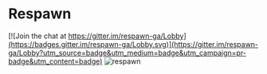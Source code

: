 # Respawn

[![Join the chat at https://gitter.im/respawn-ga/Lobby](https://badges.gitter.im/respawn-ga/Lobby.svg)](https://gitter.im/respawn-ga/Lobby?utm_source=badge&utm_medium=badge&utm_campaign=pr-badge&utm_content=badge)
![respawn](https://raw.githubusercontent.com/mj66/respawn/master/media/respawn.png)
